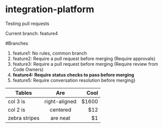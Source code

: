# integration-platform
Testing pull requests

Current branch: feature4

#Branches
1. feature1: No rules, common branch
2. feature2: Require a pull request before merging (Require approvals)
3. feature3: Require a pull request before merging (Require review from Code Owners)
4. **feature4: Require status checks to pass before merging**
5. feature5: Require conversation resolution before merging}

| Tables        | Are           | Cool  |
| ------------- |:-------------:| -----:|
| col 3 is      | right-aligned | $1600 |
| col 2 is      | centered      |   $12 |
| zebra stripes | are neat      |    $1 |